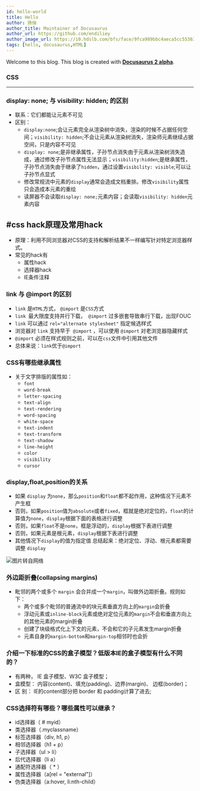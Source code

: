 ```yaml
---
id: hello-world
title: Hello
author: 扬俏
author_title: Maintainer of Docusaurus
author_url: https://github.com/endiliey
author_image_url: https://i0.hdslb.com/bfs/face/9fca989bbc4aeca5cc553631c3849fdef95deea6.jpg@72w_72h_1c.webp
tags: [hello, docusaurus,HTML]
---
```


Welcome to this blog. This blog is created with [**Docusaurus 2 alpha**](https://v2.docusaurus.io/).

<!--truncate-->

### CSS

---

### **display: none; 与 visibility: hidden; 的区别**

- 联系：它们都能让元素不可见
- 区别：
  - `display:none`;会让元素完全从渲染树中消失，渲染的时候不占据任何空间；`visibility: hidden`;不会让元素从渲染树消失，渲染师元素继续占据空间，只是内容不可见
  - `display: none`;是非继承属性，子孙节点消失由于元素从渲染树消失造成，通过修改子孙节点属性无法显示；`visibility:hidden`;是继承属性，子孙节点消失由于继承了`hidden`，通过设置`visibility: visible`;可以让子孙节点显式
  - 修改常规流中元素的`display`通常会造成文档重排。修改`visibility`属性只会造成本元素的重绘
  - 读屏器不会读取`display: none;`元素内容；会读取`visibility: hidden`元素内容

## #**css hack原理及常用hack**

- 原理：利用不同浏览器对CSS的支持和解析结果不一样编写针对特定浏览器样式。
- 常见的hack有
  - 属性hack
  - 选择器hack
  - IE条件注释

### **link 与 @import 的区别**

 - `link` 是`HTML`方式， `@import` 是`CSS`方式
 - `link `最大限度支持并行下载，` @import` 过多嵌套导致串行下载，出现FOUC
 - `link` 可以通过 `rel="alternate stylesheet"` 指定候选样式
 - 浏览器对 `link` 支持早于` @import` ，可以使用 `@import` 对老浏览器隐藏样式
 - `@import` 必须在样式规则之前，可以在`css`文件中引用其他文件
 - 总体来说：`link`优于`@import`

### **CSS有哪些继承属性**

- 关于文字排版的属性如：
  - `font`
  - `word-break`
  - `letter-spacing`
  - `text-align`
  - `text-rendering`
  - `word-spacing`
  - `white-space`
  - `text-indent`
  - `text-transform`
  - `text-shadow`
  - `line-height`
  - `color`
  - `visibility`
  - `cursor`

### **display,float,position的关系**

- 如果 `display` 为`none`，那么`position`和`float`都不起作用，这种情况下元素不产生框
- 否则，如果`position`值为`absolute`或者`fixed`，框就是绝对定位的，`float`的计算值为`none`，`display`根据下面的表格进行调整
- 否则，如果`float`不是`none`，框是浮动的，`display`根据下表进行调整
- 否则，如果元素是根元素，`display`根据下表进行调整
- 其他情况下`display`的值为指定值 总结起来：绝对定位、浮动、根元素都需要调整 `display`

 ![图片转自网络](https://images2018.cnblogs.com/blog/715962/201805/715962-20180513012245079-391725349.png)

### **外边距折叠(collapsing margins)**

- 毗邻的两个或多个 `margin` 会合并成一个`margin`，叫做外边距折叠。规则如下：
  - 两个或多个毗邻的普通流中的块元素垂直方向上的`margin`会折叠
  - 浮动元素或`inline-block`元素或绝对定位元素的`margin`不会和垂直方向上的其他元素的margin折叠
  - 创建了块级格式化上下文的元素，不会和它的子元素发生margin折叠
  - 元素自身的`margin-bottom`和`margin-top`相邻时也会折


### **介绍一下标准的CSS的盒子模型？低版本IE的盒子模型有什么不同的？**

- 有两种， IE 盒子模型、W3C 盒子模型；
- 盒模型： 内容(content)、填充(padding)、边界(margin)、 边框(border)；
- 区  别： IE的content部分把 border 和 padding计算了进去;

### **CSS选择符有哪些？哪些属性可以继承？**

- id选择器（ # myid）
- 类选择器（.myclassname）
- 标签选择器（div, h1, p）
- 相邻选择器（h1 + p）
- 子选择器（ul > li）
- 后代选择器（li a）
- 通配符选择器（ * ）
- 属性选择器（a[rel = "external"]）
- 伪类选择器（a:hover, li:nth-child）

